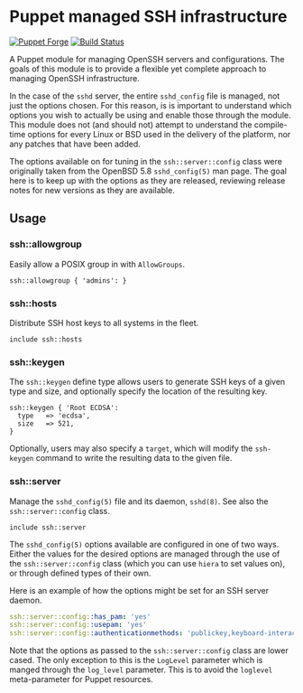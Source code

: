 # Puppet managed SSH infrastructure

[![Puppet Forge](https://img.shields.io/puppetforge/v/zleslie/ssh.svg)]() [![Build Status](https://travis-ci.org/xaque208/puppet-ssh.svg?branch=master)](https://travis-ci.org/xaque208/puppet-ssh)

A Puppet module for managing OpenSSH servers and configurations.  The goals of
this module is to provide a flexible yet complete approach to managing OpenSSH
infrastructure.

In the case of the `sshd` server, the entire `sshd_config` file is managed, not
just the options chosen.  For this reason, is is important to understand which
options you wish to actually be using and enable those through the module.
This module does not (and should not) attempt to understand the compile-time
options for every Linux or BSD used in the delivery of the platform, nor any
patches that have been added.

The options available on for tuning in the `ssh::server::config` class were
originally taken from the OpenBSD 5.8 `sshd_config(5)` man page.  The goal here
is to keep up with the options as they are released, reviewing release notes
for new versions as they are available.

## Usage

### ssh::allowgroup

Easily allow a POSIX group in with `AllowGroups`.

```Puppet
ssh::allowgroup { 'admins': }
```

### ssh::hosts

Distribute SSH host keys to all systems in the fleet.

```Puppet
include ssh::hosts
```

### ssh::keygen

The `ssh::keygen` define type allows users to generate SSH keys of a given type
and size, and optionally specify the location of the resulting key.

```Puppet
ssh::keygen { 'Root ECDSA':
  type   => 'ecdsa',
  size   => 521,
}
```

Optionally, users may also specify a `target`, which will modify the
`ssh-keygen` command to write the resulting data to the given file.

### ssh::server

Manage the `sshd_config(5)` file and its daemon, `sshd(8)`.  See also the
`ssh::server::config` class.

```Puppet
include ssh::server
```

The `sshd_config(5)` options available are configured in one of two ways.
Either the values for the desired options are managed through the use of the
`ssh::server::config` class (which you can use `hiera` to set values on), or
through defined types of their own.

Here is an example of how the options might be set for an SSH server daemon.

```yaml
ssh::server::config::has_pam: 'yes'
ssh::server::config::usepam: 'yes'
ssh::server::config::authenticationmethods: 'publickey,keyboard-interactive'
```

Note that the options as passed to the `ssh::server::config` class are lower
cased.  The only exception to this is the `LogLevel` parameter which is manged
through the `log_level` parameter.  This is to avoid the `loglevel`
meta-parameter for Puppet resources.

